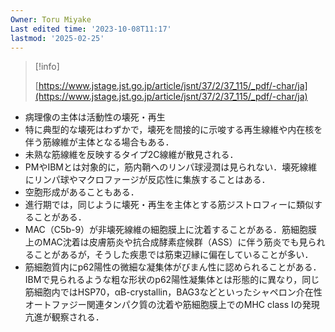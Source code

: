 ```yaml
---
Owner: Toru Miyake
Last edited time: '2023-10-08T11:17'
lastmod: '2025-02-25'
---
```

  

> [!info]  
>  
> [https://www.jstage.jst.go.jp/article/jsnt/37/2/37_115/_pdf/-char/ja](https://www.jstage.jst.go.jp/article/jsnt/37/2/37_115/_pdf/-char/ja)  

  

  

- 病理像の主体は活動性の壊死・再生
- 特に典型的な壊死はわずかで，壊死を間接的に示唆する再生線維や内在核を伴う筋線維が主体となる場合もある．
- 未熟な筋線維を反映するタイプ2C線維が散見される．
- PMやIBMとは対象的に，筋内鞘へのリンパ球浸潤は見られない．壊死線維にリンパ球やマクロファージが反応性に集族することはある．
- 空胞形成があることもある．
- 進行期では，同じように壊死・再生を主体とする筋ジストロフィーに類似することがある．
- MAC（C5b-9）が非壊死線維の細胞膜上に沈着することがある．筋細胞膜上のMAC沈着は皮膚筋炎や抗合成酵素症候群（ASS）に伴う筋炎でも見られることがあるが，そうした疾患では筋束辺縁に偏在していることが多い．
- 筋細胞質内にp62陽性の微細な凝集体がびまん性に認められることがある．IBMで見られるような粗な形状のp62陽性凝集体とは形態的に異なり，同じ筋細胞内ではHSP70，αB-crystallin，BAG3などといったシャペロン介在性オートファジー関連タンパク質の沈着や筋細胞膜上でのMHC class Iの発現亢進が観察される．
